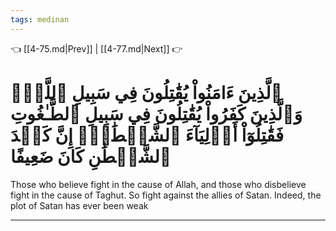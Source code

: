 ```yaml
---
tags: medinan
---
```


👈 [[4-75.md|Prev]] | [[4-77.md|Next]] 👉

# ٱلَّذِينَ ءَامَنُواْ يُقَٰتِلُونَ فِي سَبِيلِ ٱللَّهِۖ وَٱلَّذِينَ كَفَرُواْ يُقَٰتِلُونَ فِي سَبِيلِ ٱلطَّـٰغُوتِ فَقَٰتِلُوٓاْ أَوۡلِيَآءَ ٱلشَّيۡطَٰنِۖ إِنَّ كَيۡدَ ٱلشَّيۡطَٰنِ كَانَ ضَعِيفًا

Those who believe fight in the cause of Allah, and those who disbelieve fight in the cause of Taghut. So fight against the allies of Satan. Indeed, the plot of Satan has ever been weak

---

